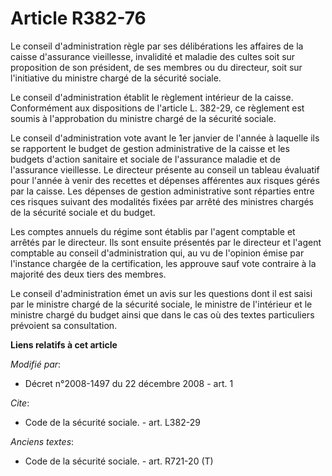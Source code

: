 # Article R382-76

Le conseil d'administration règle par ses délibérations les affaires de la caisse d'assurance vieillesse, invalidité et
maladie des cultes soit sur proposition de son président, de ses membres ou du directeur, soit sur l'initiative du ministre
chargé de la sécurité sociale. 

Le conseil d'administration établit le règlement intérieur de la caisse. Conformément aux dispositions de l'article L.
382-29, ce règlement est soumis à l'approbation du ministre chargé de la sécurité sociale. 

Le conseil d'administration vote avant le 1er janvier de l'année à laquelle ils se rapportent le budget de gestion
administrative de la caisse et les budgets d'action sanitaire et sociale de l'assurance maladie et de l'assurance vieillesse.
Le directeur présente au conseil un tableau évaluatif pour l'année à venir des recettes et dépenses afférentes aux risques
gérés par la caisse. Les dépenses de gestion administrative sont réparties entre ces risques suivant des modalités fixées par
arrêté des ministres chargés de la sécurité sociale et du budget. 

Les comptes annuels du régime sont établis par l'agent comptable et arrêtés par le directeur. Ils sont ensuite présentés par
le directeur et l'agent comptable au conseil d'administration qui, au vu de l'opinion émise par l'instance chargée de la
certification, les approuve sauf vote contraire à la majorité des deux tiers des membres. 

Le conseil d'administration émet un avis sur les questions dont il est saisi par le ministre chargé de la sécurité sociale,
le ministre de l'intérieur et le ministre chargé du budget ainsi que dans le cas où des textes particuliers prévoient sa
consultation.

**Liens relatifs à cet article**

_Modifié par_:

  - Décret n°2008-1497 du 22 décembre 2008 - art. 1

_Cite_:

  - Code de la sécurité sociale. - art. L382-29

_Anciens textes_:

  - Code de la sécurité sociale. - art. R721-20 (T)
